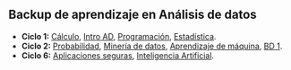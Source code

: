 ## Backup de aprendizaje en Análisis de datos

 <ul>
    <li><strong>Ciclo 1:</strong>
        <a href="https://github.com/eduudebx/analisis-datos/tree/main/ciclo-1/matematica">Cálculo</a>, 
        <a href="https://github.com/eduudebx/analisis-datos/tree/main/ciclo-1/intro-ad">Intro AD</a>, 
        <a href="https://github.com/eduudebx/analisis-datos/tree/main/ciclo-1/programacion">Programación</a>, 
        <a href="https://github.com/eduudebx/analisis-datos/tree/main/ciclo-1/estadistica">Estadística</a>.
    </li>
    <li><strong>Ciclo 2:</strong>
        <a href="https://github.com/eduudebx/analisis-datos/tree/main/ciclo-2/probabilidad">Probabilidad</a>, 
        <a href="https://github.com/eduudebx/analisis-datos/tree/main/ciclo-2/mineria">Minería de datos</a>, 
        <a href="https://github.com/eduudebx/analisis-datos/tree/main/ciclo-2/aprendizaje-mqn">Aprendizaje de máquina</a>, 
        <a href="https://github.com/eduudebx/analisis-datos/tree/main/ciclo-2/bd-1">BD 1</a>.
    </li>
    <li><strong>Ciclo 6:</strong>
        <a href="https://github.com/eduudebx/analisis-datos/tree/main/ciclo-6/aseguras">Aplicaciones seguras</a>,
        <a href="https://github.com/eduudebx/analisis-datos/tree/main/ciclo-6/ia">Inteligencia Artificial</a>.
    </li>
</ul>
